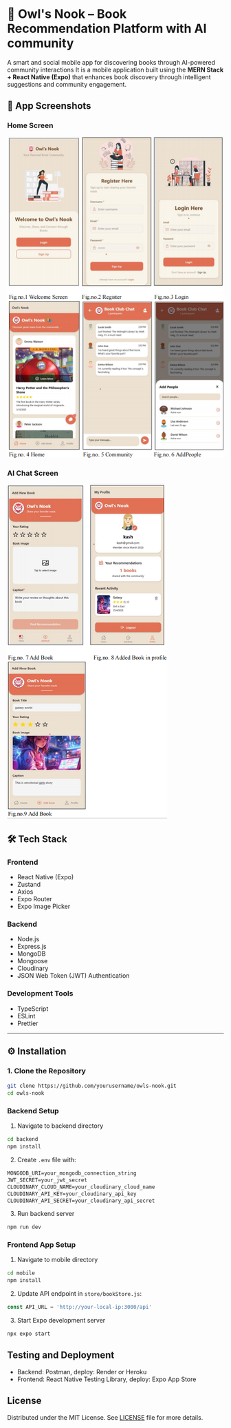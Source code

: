 # 🦉 Owl's Nook – Book Recommendation Platform with AI community

A smart and social mobile app for discovering books through AI-powered community interactions It is a mobile application built using the **MERN Stack + React Native (Expo)** that enhances book discovery through intelligent suggestions and community engagement.

## 📸 App Screenshots

### Home Screen
![Home Screen](mobile/assets/images/home-screen.png)

### AI Chat Screen
![AI Chat](mobile/assets/images/ai-chat.png)


## 🛠 Tech Stack

### Frontend
- React Native (Expo)
- Zustand
- Axios
- Expo Router
- Expo Image Picker

### Backend
- Node.js
- Express.js
- MongoDB
- Mongoose
- Cloudinary
- JSON Web Token (JWT) Authentication

### Development Tools
- TypeScript
- ESLint
- Prettier

---

## ⚙️ Installation

### 1. Clone the Repository

```bash
git clone https://github.com/yourusername/owls-nook.git
cd owls-nook
```

### Backend Setup
1. Navigate to backend directory
```bash
cd backend
npm install
```

2. Create `.env` file with:
```
MONGODB_URI=your_mongodb_connection_string
JWT_SECRET=your_jwt_secret
CLOUDINARY_CLOUD_NAME=your_cloudinary_cloud_name
CLOUDINARY_API_KEY=your_cloudinary_api_key
CLOUDINARY_API_SECRET=your_cloudinary_api_secret
```

3. Run backend server
```bash
npm run dev
```

### Frontend App Setup
1. Navigate to mobile directory
```bash
cd mobile
npm install
```

2. Update API endpoint in `store/bookStore.js`:
```javascript
const API_URL = 'http://your-local-ip:3000/api'
```

3. Start Expo development server
```bash
npx expo start
```

## Testing and Deployment
- Backend: Postman, deploy: Render or Heroku
- Frontend: React Native Testing Library, deploy: Expo App Store

## License
Distributed under the MIT License. See [LICENSE](LICENSE) file for more details.
